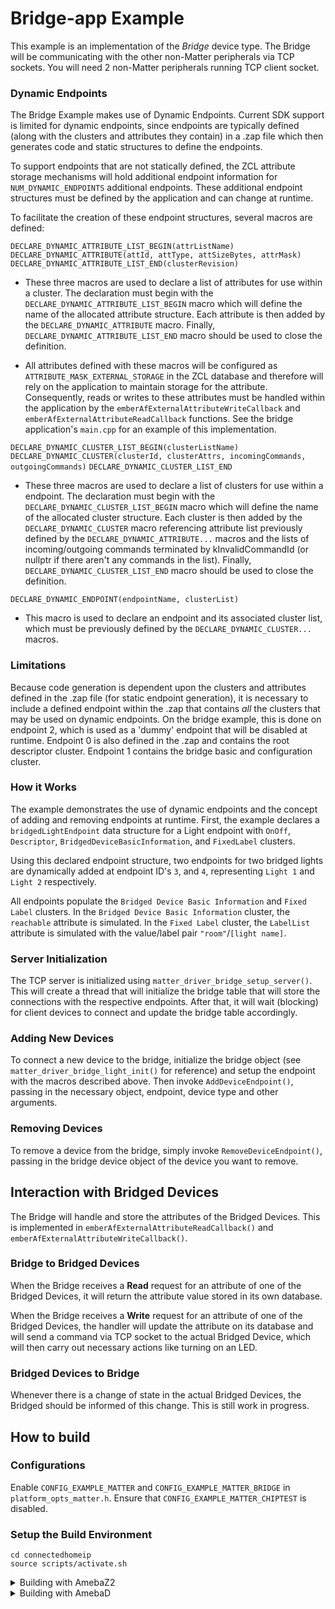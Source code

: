 # Bridge-app Example
This example is an implementation of the *Bridge* device type. The Bridge will be communicating with the other non-Matter peripherals via TCP sockets.
You will need 2 non-Matter peripherals running TCP client socket.

### Dynamic Endpoints
The Bridge Example makes use of Dynamic Endpoints. Current SDK support is limited for dynamic endpoints, since endpoints are typically defined (along with the clusters and attributes they contain) in a .zap file which then generates code and static structures to define the endpoints. 

To support endpoints that are not statically defined, the ZCL attribute storage mechanisms will hold additional endpoint information for `NUM_DYNAMIC_ENDPOINTS` additional endpoints. These additional endpoint structures must be defined by the application and can change at runtime. 

To facilitate the creation of these endpoint structures, several macros are
defined:

`DECLARE_DYNAMIC_ATTRIBUTE_LIST_BEGIN(attrListName)`
`DECLARE_DYNAMIC_ATTRIBUTE(attId, attType, attSizeBytes, attrMask)`
`DECLARE_DYNAMIC_ATTRIBUTE_LIST_END(clusterRevision)`

-   These three macros are used to declare a list of attributes for use within a
    cluster. The declaration must begin with the
    `DECLARE_DYNAMIC_ATTRIBUTE_LIST_BEGIN` macro which will define the name of
    the allocated attribute structure. Each attribute is then added by the
    `DECLARE_DYNAMIC_ATTRIBUTE` macro. Finally,
    `DECLARE_DYNAMIC_ATTRIBUTE_LIST_END` macro should be used to close the
    definition.

-   All attributes defined with these macros will be configured as
    `ATTRIBUTE_MASK_EXTERNAL_STORAGE` in the ZCL database and therefore will
    rely on the application to maintain storage for the attribute. Consequently,
    reads or writes to these attributes must be handled within the application
    by the `emberAfExternalAttributeWriteCallback` and
    `emberAfExternalAttributeReadCallback` functions. See the bridge
    application's `main.cpp` for an example of this implementation.

`DECLARE_DYNAMIC_CLUSTER_LIST_BEGIN(clusterListName)`
`DECLARE_DYNAMIC_CLUSTER(clusterId, clusterAttrs, incomingCommands, outgoingCommands)`
`DECLARE_DYNAMIC_CLUSTER_LIST_END`

-   These three macros are used to declare a list of clusters for use within a
    endpoint. The declaration must begin with the
    `DECLARE_DYNAMIC_CLUSTER_LIST_BEGIN` macro which will define the name of the
    allocated cluster structure. Each cluster is then added by the
    `DECLARE_DYNAMIC_CLUSTER` macro referencing attribute list previously
    defined by the `DECLARE_DYNAMIC_ATTRIBUTE...` macros and the lists of
    incoming/outgoing commands terminated by kInvalidCommandId (or nullptr if
    there aren't any commands in the list). Finally,
    `DECLARE_DYNAMIC_CLUSTER_LIST_END` macro should be used to close the
    definition.

`DECLARE_DYNAMIC_ENDPOINT(endpointName, clusterList)`

-   This macro is used to declare an endpoint and its associated cluster list,
    which must be previously defined by the `DECLARE_DYNAMIC_CLUSTER...` macros.

### Limitations

Because code generation is dependent upon the clusters and attributes defined in
the .zap file (for static endpoint generation), it is necessary to include a
defined endpoint within the .zap that contains _all_ the clusters that may be
used on dynamic endpoints. On the bridge example, this is done on endpoint 2,
which is used as a 'dummy' endpoint that will be disabled at runtime. Endpoint 0
is also defined in the .zap and contains the root descriptor cluster. Endpoint 1
contains the bridge basic and configuration cluster.

### How it Works

The example demonstrates the use of dynamic endpoints and the concept of adding
and removing endpoints at runtime. First, the example declares a
`bridgedLightEndpoint` data structure for a Light endpoint with `OnOff`,
`Descriptor`, `BridgedDeviceBasicInformation`, and `FixedLabel` clusters.

Using this declared endpoint structure, two endpoints for two bridged lights
are dynamically added at endpoint ID's `3`, and `4`, representing
`Light 1` and `Light 2` respectively.

All endpoints populate the `Bridged Device Basic Information` and `Fixed Label`
clusters. In the `Bridged Device Basic Information` cluster, the `reachable`
attribute is simulated. In the `Fixed Label` cluster, the `LabelList` attribute
is simulated with the value/label pair `"room"`/`[light name]`.

### Server Initialization
The TCP server is initialized using `matter_driver_bridge_setup_server()`.
This will create a thread that will initialize the bridge table that will store the connections with the respective endpoints.
After that, it will wait (blocking) for client devices to connect and update the bridge table accordingly.

### Adding New Devices
To connect a new device to the bridge, initialize the bridge object (see `matter_driver_bridge_light_init()` for reference) and setup the endpoint with the macros described above.
Then invoke `AddDeviceEndpoint()`, passing in the necessary object, endpoint, device type and other arguments.

### Removing Devices
To remove a device from the bridge, simply invoke `RemoveDeviceEndpoint()`, passing in the bridge device object of the device you want to remove.

## Interaction with Bridged Devices
The Bridge will handle and store the attributes of the Bridged Devices. This is implemented in `emberAfExternalAttributeReadCallback()` and `emberAfExternalAttributeWriteCallback()`.

### Bridge to Bridged Devices
When the Bridge receives a **Read** request for an attribute of one of the Bridged Devices, it will return the attribute value stored in its own database. 

When the Bridge receives a **Write** request for an attribute of one of the Bridged Devices, the handler will update the attribute on its database and will send a command via TCP socket to the actual Bridged Device, which will then carry out necessary actions like turning on an LED.

### Bridged Devices to Bridge
Whenever there is a change of state in the actual Bridged Devices, the Bridged should be informed of this change. This is still work in progress.

## How to build

### Configurations
Enable `CONFIG_EXAMPLE_MATTER` and `CONFIG_EXAMPLE_MATTER_BRIDGE` in `platform_opts_matter.h`.
Ensure that `CONFIG_EXAMPLE_MATTER_CHIPTEST` is disabled.

### Setup the Build Environment
  
    cd connectedhomeip
    source scripts/activate.sh
  
<details>
  <summary>Building with AmebaZ2</summary>

### AmebaZ2 (RTL8710C)

#### Build Matter Libraries

    cd ambz2_matter/project/realtek_amebaz2_v0_example/GCC-RELEASE/
    make bridge_port

#### Build the Final Firmware

    cd ambz2_matter/project/realtek_amebaz2_v0_example/GCC-RELEASE/
    make is_matter

#### Flash the Image
Refer to this [guide](https://github.com/ambiot/ambz2_matter/blob/main/tools/AmebaZ2/Image_Tool_Linux/README.md) to flash the image with the Linux Image Tool

#### Clean Matter Libraries

    cd ambz2_matter/project/realtek_amebaz2_v0_example/GCC-RELEASE/
    make clean_matter_libs

#### Clean Ameba Matter application

    cd ambz2_matter/project/realtek_amebaz2_v0_example/GCC-RELEASE/
    make clean_matter

</details>

<details>
  <summary>Building with AmebaD</summary>

### AmebaD (RTL8721D)

#### Build Matter Libraries

    cd ambd_matter/project/realtek_amebaD_va0_example/GCC-RELEASE/project_hp
    make -C asdk bridge_port
    
#### Build the Final Firmware

    cd ambd_matter/project/realtek_amebaD_va0_example/GCC-RELEASE/project_lp
    make all
    cd ambd_matter/project/realtek_amebaD_va0_example/GCC-RELEASE/project_hp
    make all
    
#### Flash the Image
Refer to this [guide](https://github.com/ambiot/ambd_matter/blob/main/tools/AmebaD/Image_Tool_Linux/README.txt) to flash the image with the Linux Image Tool

#### Clean Matter Libraries and Firmware

    cd ambd_matter/project/realtek_amebaD_va0_example/GCC-RELEASE/project_hp
    make clean

</details>
